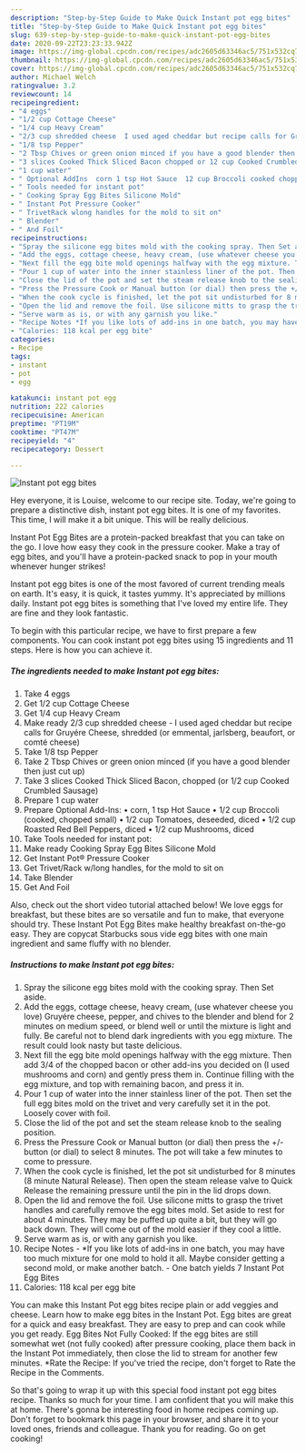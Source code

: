 ```yaml
---
description: "Step-by-Step Guide to Make Quick Instant pot egg bites"
title: "Step-by-Step Guide to Make Quick Instant pot egg bites"
slug: 639-step-by-step-guide-to-make-quick-instant-pot-egg-bites
date: 2020-09-22T23:23:33.942Z
image: https://img-global.cpcdn.com/recipes/adc2605d63346ac5/751x532cq70/instant-pot-egg-bites-recipe-main-photo.jpg
thumbnail: https://img-global.cpcdn.com/recipes/adc2605d63346ac5/751x532cq70/instant-pot-egg-bites-recipe-main-photo.jpg
cover: https://img-global.cpcdn.com/recipes/adc2605d63346ac5/751x532cq70/instant-pot-egg-bites-recipe-main-photo.jpg
author: Michael Welch
ratingvalue: 3.2
reviewcount: 14
recipeingredient:
- "4 eggs"
- "1/2 cup Cottage Cheese"
- "1/4 cup Heavy Cream"
- "2/3 cup shredded cheese  I used aged cheddar but recipe calls for Gruyre Cheese shredded or emmental jarlsberg beaufort or comt cheese"
- "1/8 tsp Pepper"
- "2 Tbsp Chives or green onion minced if you have a good blender then just cut up"
- "3 slices Cooked Thick Sliced Bacon chopped or 12 cup Cooked Crumbled Sausage"
- "1 cup water"
- " Optional AddIns  corn 1 tsp Hot Sauce  12 cup Broccoli cooked chopped small  12 cup Tomatoes deseeded diced  12 cup Roasted Red Bell Peppers diced  12 cup Mushrooms diced"
- " Tools needed for instant pot"
- " Cooking Spray Egg Bites Silicone Mold"
- " Instant Pot Pressure Cooker"
- " TrivetRack wlong handles for the mold to sit on"
- " Blender"
- " And Foil"
recipeinstructions:
- "Spray the silicone egg bites mold with the cooking spray. Then Set aside."
- "Add the eggs, cottage cheese, heavy cream, (use whatever cheese you love) Gruyére cheese, pepper, and chives to the blender and blend for 2 minutes on medium speed, or blend well or until the mixture is light and fully. Be careful not to blend dark ingredients with you egg mixture. The result could look nasty but taste delicious."
- "Next fill the egg bite mold openings halfway with the egg mixture. Then add 3/4 of the chopped bacon or other add-ins you decided on (I used mushrooms and corn) and gently press them in. Continue filling with the egg mixture, and top with remaining bacon, and press it in."
- "Pour 1 cup of water into the inner stainless liner of the pot. Then set the full egg bites mold on the trivet and very carefully set it in the pot. Loosely cover with foil."
- "Close the lid of the pot and set the steam release knob to the sealing position."
- "Press the Pressure Cook or Manual button (or dial) then press the +/- button (or dial) to select 8 minutes. The pot will take a few minutes to come to pressure."
- "When the cook cycle is finished, let the pot sit undisturbed for 8 minutes (8 minute Natural Release). Then open the steam release valve to Quick Release the remaining pressure until the pin in the lid drops down."
- "Open the lid and remove the foil. Use silicone mitts to grasp the trivet handles and carefully remove the egg bites mold. Set aside to rest for about 4 minutes. They may be puffed up quite a bit, but they will go back down. They will come out of the mold easier if they cool a little."
- "Serve warm as is, or with any garnish you like."
- "Recipe Notes *If you like lots of add-ins in one batch, you may have too much mixture for one mold to hold it all. Maybe consider getting a second mold, or make another batch. One batch yields 7 Instant Pot Egg Bites"
- "Calories: 118 kcal per egg bite"
categories:
- Recipe
tags:
- instant
- pot
- egg

katakunci: instant pot egg 
nutrition: 222 calories
recipecuisine: American
preptime: "PT19M"
cooktime: "PT47M"
recipeyield: "4"
recipecategory: Dessert

---
```



![Instant pot egg bites](https://img-global.cpcdn.com/recipes/adc2605d63346ac5/751x532cq70/instant-pot-egg-bites-recipe-main-photo.jpg)

Hey everyone, it is Louise, welcome to our recipe site. Today, we're going to prepare a distinctive dish, instant pot egg bites. It is one of my favorites. This time, I will make it a bit unique. This will be really delicious.

Instant Pot Egg Bites are a protein-packed breakfast that you can take on the go. I love how easy they cook in the pressure cooker. Make a tray of egg bites, and you&#39;ll have a protein-packed snack to pop in your mouth whenever hunger strikes!

Instant pot egg bites is one of the most favored of current trending meals on earth. It's easy, it is quick, it tastes yummy. It's appreciated by millions daily. Instant pot egg bites is something that I've loved my entire life. They are fine and they look fantastic.


To begin with this particular recipe, we have to first prepare a few components. You can cook instant pot egg bites using 15 ingredients and 11 steps. Here is how you can achieve it.

<!--inarticleads1-->

##### The ingredients needed to make Instant pot egg bites:

1. Take 4 eggs
1. Get 1/2 cup Cottage Cheese
1. Get 1/4 cup Heavy Cream
1. Make ready 2/3 cup shredded cheese - I used aged cheddar but recipe calls for Gruyére Cheese, shredded (or emmental, jarlsberg, beaufort, or comté cheese)
1. Take 1/8 tsp Pepper
1. Take 2 Tbsp Chives or green onion minced (if you have a good blender then just cut up)
1. Take 3 slices Cooked Thick Sliced Bacon, chopped (or 1/2 cup Cooked Crumbled Sausage)
1. Prepare 1 cup water
1. Prepare  Optional Add-Ins: • corn, 1 tsp Hot Sauce • 1/2 cup Broccoli (cooked, chopped small) • 1/2 cup Tomatoes, deseeded, diced • 1/2 cup Roasted Red Bell Peppers, diced • 1/2 cup Mushrooms, diced
1. Take  Tools needed for instant pot:
1. Make ready  Cooking Spray Egg Bites Silicone Mold
1. Get  Instant Pot® Pressure Cooker
1. Get  Trivet/Rack w/long handles, for the mold to sit on
1. Take  Blender
1. Get  And Foil


Also, check out the short video tutorial attached below! We love eggs for breakfast, but these bites are so versatile and fun to make, that everyone should try. These Instant Pot Egg Bites make healthy breakfast on-the-go easy. They are copycat Starbucks sous vide egg bites with one main ingredient and same fluffy with no blender. 

<!--inarticleads2-->

##### Instructions to make Instant pot egg bites:

1. Spray the silicone egg bites mold with the cooking spray. Then Set aside.
1. Add the eggs, cottage cheese, heavy cream, (use whatever cheese you love) Gruyére cheese, pepper, and chives to the blender and blend for 2 minutes on medium speed, or blend well or until the mixture is light and fully. Be careful not to blend dark ingredients with you egg mixture. The result could look nasty but taste delicious.
1. Next fill the egg bite mold openings halfway with the egg mixture. Then add 3/4 of the chopped bacon or other add-ins you decided on (I used mushrooms and corn) and gently press them in. Continue filling with the egg mixture, and top with remaining bacon, and press it in.
1. Pour 1 cup of water into the inner stainless liner of the pot. Then set the full egg bites mold on the trivet and very carefully set it in the pot. Loosely cover with foil.
1. Close the lid of the pot and set the steam release knob to the sealing position.
1. Press the Pressure Cook or Manual button (or dial) then press the +/- button (or dial) to select 8 minutes. The pot will take a few minutes to come to pressure.
1. When the cook cycle is finished, let the pot sit undisturbed for 8 minutes (8 minute Natural Release). Then open the steam release valve to Quick Release the remaining pressure until the pin in the lid drops down.
1. Open the lid and remove the foil. Use silicone mitts to grasp the trivet handles and carefully remove the egg bites mold. Set aside to rest for about 4 minutes. They may be puffed up quite a bit, but they will go back down. They will come out of the mold easier if they cool a little.
1. Serve warm as is, or with any garnish you like.
1. Recipe Notes - *If you like lots of add-ins in one batch, you may have too much mixture for one mold to hold it all. Maybe consider getting a second mold, or make another batch. - One batch yields 7 Instant Pot Egg Bites
1. Calories: 118 kcal per egg bite


You can make this Instant Pot egg bites recipe plain or add veggies and cheese. Learn how to make egg bites in the Instant Pot. Egg bites are great for a quick and easy breakfast. They are easy to prep and can cook while you get ready. Egg Bites Not Fully Cooked: If the egg bites are still somewhat wet (not fully cooked) after pressure cooking, place them back in the Instant Pot immediately, then close the lid to stream for another few minutes. *Rate the Recipe: If you&#39;ve tried the recipe, don&#39;t forget to Rate the Recipe in the Comments. 

So that's going to wrap it up with this special food instant pot egg bites recipe. Thanks so much for your time. I am confident that you will make this at home. There's gonna be interesting food in home recipes coming up. Don't forget to bookmark this page in your browser, and share it to your loved ones, friends and colleague. Thank you for reading. Go on get cooking!
